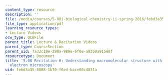 ```yaml
---
content_type: resource
description: ''
file: /media/courses/5-08j-biological-chemistry-ii-spring-2016/febd3a3580081b70f6edbace00c4831a_MIT5_08jS16r6_handout.pdf
file_type: application/pdf
learning_resource_types:
- Lecture Videos
ocw_type: OCWFile
parent_title: Lecture & Recitation Videos
parent_type: CourseSection
parent_uid: 7a32c19e-298a-989e-6f0e-a8350a915e8f
resourcetype: Document
title: '5.08 Recitation 6: Understanding macromolecular structure with transmission
  electron microscopy'
uid: febd3a35-8008-1b70-f6ed-bace00c4831a
---
```

